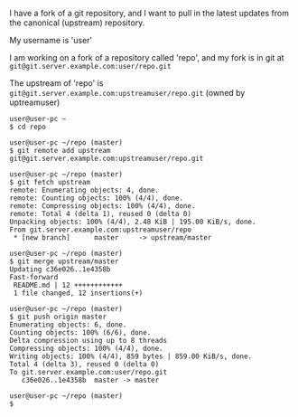 I have a fork of a git repository, and I want to pull in the latest updates from the canonical (upstream) repository.

My username is 'user'

I am working on a fork of a repository called 'repo', and my fork is in git at `git@git.server.example.com:user/repo.git`

The upstream of 'repo' is `git@git.server.example.com:upstreamuser/repo.git` (owned by uptreamuser)
```
user@user-pc ~
$ cd repo

user@user-pc ~/repo (master)
$ git remote add upstream git@git.server.example.com:upstreamuser/repo.git

user@user-pc ~/repo (master)
$ git fetch upstream
remote: Enumerating objects: 4, done.
remote: Counting objects: 100% (4/4), done.
remote: Compressing objects: 100% (4/4), done.
remote: Total 4 (delta 1), reused 0 (delta 0)
Unpacking objects: 100% (4/4), 2.48 KiB | 195.00 KiB/s, done.
From git.server.example.com:upstreamuser/repo
 * [new branch]      master     -> upstream/master

user@user-pc ~/repo (master)
$ git merge upstream/master
Updating c36e026..1e4358b
Fast-forward
 README.md | 12 ++++++++++++
 1 file changed, 12 insertions(+)

user@user-pc ~/repo (master)
$ git push origin master
Enumerating objects: 6, done.
Counting objects: 100% (6/6), done.
Delta compression using up to 8 threads
Compressing objects: 100% (4/4), done.
Writing objects: 100% (4/4), 859 bytes | 859.00 KiB/s, done.
Total 4 (delta 3), reused 0 (delta 0)
To git.server.example.com:user/repo.git
   c36e026..1e4358b  master -> master

user@user-pc ~/repo (master)
$
```
